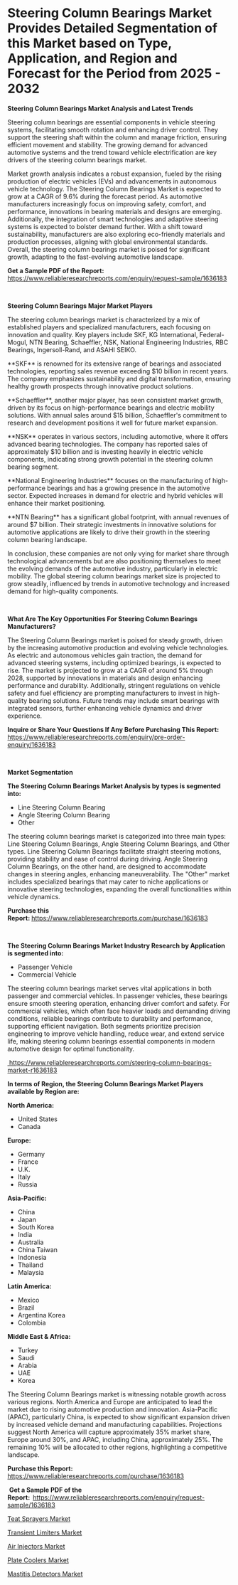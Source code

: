 <p><h1>Steering Column Bearings Market Provides Detailed Segmentation of this Market based on Type, Application, and Region and Forecast for the Period from 2025 - 2032</h1></p><p><strong>Steering Column Bearings Market Analysis and Latest Trends</strong></p>
<p><p>Steering column bearings are essential components in vehicle steering systems, facilitating smooth rotation and enhancing driver control. They support the steering shaft within the column and manage friction, ensuring efficient movement and stability. The growing demand for advanced automotive systems and the trend toward vehicle electrification are key drivers of the steering column bearings market.</p><p>Market growth analysis indicates a robust expansion, fueled by the rising production of electric vehicles (EVs) and advancements in autonomous vehicle technology. The Steering Column Bearings Market is expected to grow at a CAGR of 9.6% during the forecast period. As automotive manufacturers increasingly focus on improving safety, comfort, and performance, innovations in bearing materials and designs are emerging. Additionally, the integration of smart technologies and adaptive steering systems is expected to bolster demand further. With a shift toward sustainability, manufacturers are also exploring eco-friendly materials and production processes, aligning with global environmental standards. Overall, the steering column bearings market is poised for significant growth, adapting to the fast-evolving automotive landscape.</p></p>
<p><strong>Get a Sample PDF of the Report:&nbsp;</strong> <a href="https://www.reliableresearchreports.com/enquiry/request-sample/1636183?utm_campaign=16&utm_medium=2&utm_source=Github&utm_content=ia&utm_term=08042025&utm_id=steering-column-bearings">https://www.reliableresearchreports.com/enquiry/request-sample/1636183</a></p>
<p>&nbsp;</p>
<p><strong>Steering Column Bearings Major Market Players</strong></p>
<p><p>The steering column bearings market is characterized by a mix of established players and specialized manufacturers, each focusing on innovation and quality. Key players include SKF, KG International, Federal-Mogul, NTN Bearing, Schaeffler, NSK, National Engineering Industries, RBC Bearings, Ingersoll-Rand, and ASAHI SEIKO.</p><p>**SKF** is renowned for its extensive range of bearings and associated technologies, reporting sales revenue exceeding $10 billion in recent years. The company emphasizes sustainability and digital transformation, ensuring healthy growth prospects through innovative product solutions.</p><p>**Schaeffler**, another major player, has seen consistent market growth, driven by its focus on high-performance bearings and electric mobility solutions. With annual sales around $15 billion, Schaeffler's commitment to research and development positions it well for future market expansion.</p><p>**NSK** operates in various sectors, including automotive, where it offers advanced bearing technologies. The company has reported sales of approximately $10 billion and is investing heavily in electric vehicle components, indicating strong growth potential in the steering column bearing segment.</p><p>**National Engineering Industries** focuses on the manufacturing of high-performance bearings and has a growing presence in the automotive sector. Expected increases in demand for electric and hybrid vehicles will enhance their market positioning.</p><p>**NTN Bearing** has a significant global footprint, with annual revenues of around $7 billion. Their strategic investments in innovative solutions for automotive applications are likely to drive their growth in the steering column bearing landscape.</p><p>In conclusion, these companies are not only vying for market share through technological advancements but are also positioning themselves to meet the evolving demands of the automotive industry, particularly in electric mobility. The global steering column bearings market size is projected to grow steadily, influenced by trends in automotive technology and increased demand for high-quality components.</p></p>
<p>&nbsp;</p>
<p><strong>What Are The Key Opportunities For Steering Column Bearings Manufacturers?</strong></p>
<p><p>The Steering Column Bearings market is poised for steady growth, driven by the increasing automotive production and evolving vehicle technologies. As electric and autonomous vehicles gain traction, the demand for advanced steering systems, including optimized bearings, is expected to rise. The market is projected to grow at a CAGR of around 5% through 2028, supported by innovations in materials and design enhancing performance and durability. Additionally, stringent regulations on vehicle safety and fuel efficiency are prompting manufacturers to invest in high-quality bearing solutions. Future trends may include smart bearings with integrated sensors, further enhancing vehicle dynamics and driver experience.</p></p>
<p><strong>Inquire or Share Your Questions If Any Before Purchasing This Report:</strong> <a href="https://www.reliableresearchreports.com/enquiry/pre-order-enquiry/1636183?utm_campaign=16&utm_medium=2&utm_source=Github&utm_content=ia&utm_term=08042025&utm_id=steering-column-bearings">https://www.reliableresearchreports.com/enquiry/pre-order-enquiry/1636183</a></p>
<p>&nbsp;</p>
<p><strong>Market Segmentation</strong></p>
<p><strong>The Steering Column Bearings Market Analysis by types is segmented into:</strong></p>
<p><ul><li>Line Steering Column Bearing</li><li>Angle Steering Column Bearing</li><li>Other</li></ul></p>
<p><p>The steering column bearings market is categorized into three main types: Line Steering Column Bearings, Angle Steering Column Bearings, and Other types. Line Steering Column Bearings facilitate straight steering motions, providing stability and ease of control during driving. Angle Steering Column Bearings, on the other hand, are designed to accommodate changes in steering angles, enhancing maneuverability. The "Other" market includes specialized bearings that may cater to niche applications or innovative steering technologies, expanding the overall functionalities within vehicle dynamics.</p></p>
<p><strong>Purchase this Report:&nbsp;</strong><a href="https://www.reliableresearchreports.com/purchase/1636183?utm_campaign=16&utm_medium=2&utm_source=Github&utm_content=ia&utm_term=08042025&utm_id=steering-column-bearings">https://www.reliableresearchreports.com/purchase/1636183</a></p>
<p>&nbsp;</p>
<p><strong>The Steering Column Bearings Market Industry Research by Application is segmented into:</strong></p>
<p><ul><li>Passenger Vehicle</li><li>Commercial Vehicle</li></ul></p>
<p><p>The steering column bearings market serves vital applications in both passenger and commercial vehicles. In passenger vehicles, these bearings ensure smooth steering operation, enhancing driver comfort and safety. For commercial vehicles, which often face heavier loads and demanding driving conditions, reliable bearings contribute to durability and performance, supporting efficient navigation. Both segments prioritize precision engineering to improve vehicle handling, reduce wear, and extend service life, making steering column bearings essential components in modern automotive design for optimal functionality.</p></p>
<p><a href="https://www.reliableresearchreports.com/steering-column-bearings-market-r1636183?utm_campaign=16&utm_medium=2&utm_source=Github&utm_content=ia&utm_term=08042025&utm_id=steering-column-bearings">&nbsp;https://www.reliableresearchreports.com/steering-column-bearings-market-r1636183</a></p>
<p><strong>In terms of Region, the Steering Column Bearings Market Players available by Region are:</strong></p>
<p>
    <p> <strong> North America: </strong>
        <ul>
            <li>United States</li>
            <li>Canada</li>
        </ul>
        </p> 
    <p> <strong> Europe: </strong>
        <ul>
            <li>Germany</li>
            <li>France</li>
            <li>U.K.</li>
            <li>Italy</li>
            <li>Russia</li>
        </ul>
        </p> 
    <p> <strong> Asia-Pacific: </strong>
        <ul>
            <li>China</li>
            <li>Japan</li>
            <li>South Korea</li>
            <li>India</li>
            <li>Australia</li>
            <li>China Taiwan</li>
            <li>Indonesia</li>
            <li>Thailand</li>
            <li>Malaysia</li>
        </ul>
        </p> 
    <p> <strong> Latin America: </strong>
        <ul>
            <li>Mexico</li>
            <li>Brazil</li>
            <li>Argentina Korea</li>
            <li>Colombia</li>
        </ul>
        </p> 
    <p> <strong> Middle East & Africa: </strong>
        <ul>
            <li>Turkey</li>
            <li>Saudi</li>
            <li>Arabia</li>
            <li>UAE</li>
            <li>Korea</li>
        </ul>
    </p>
    </p>
<p><p>The Steering Column Bearings market is witnessing notable growth across various regions. North America and Europe are anticipated to lead the market due to rising automotive production and innovation. Asia-Pacific (APAC), particularly China, is expected to show significant expansion driven by increased vehicle demand and manufacturing capabilities. Projections suggest North America will capture approximately 35% market share, Europe around 30%, and APAC, including China, approximately 25%. The remaining 10% will be allocated to other regions, highlighting a competitive landscape.</p></p>
<p><strong>Purchase this Report: </strong><a href="https://www.reliableresearchreports.com/purchase/1636183?utm_campaign=16&utm_medium=2&utm_source=Github&utm_content=ia&utm_term=08042025&utm_id=steering-column-bearings">https://www.reliableresearchreports.com/purchase/1636183</a></p>
<p>&nbsp;<strong>Get a Sample PDF of the Report:&nbsp;&nbsp;</strong><a href="https://www.reliableresearchreports.com/enquiry/request-sample/1636183?utm_campaign=16&utm_medium=2&utm_source=Github&utm_content=ia&utm_term=08042025&utm_id=steering-column-bearings">https://www.reliableresearchreports.com/enquiry/request-sample/1636183</a></p>
<p><strong></strong></p>
<p><p><a href="https://github.com/cachaskluwe/Market-Research-Report-List-1/blob/main/teat-sprayers-market.md?utm_campaign=16&utm_medium=2&utm_source=Github&utm_content=ia&utm_term=08042025&utm_id=steering-column-bearings">Teat Sprayers Market</a></p><p><a href="https://github.com/thanenegenqa/Market-Research-Report-List-1/blob/main/transient-limiters-market.md?utm_campaign=16&utm_medium=2&utm_source=Github&utm_content=ia&utm_term=08042025&utm_id=steering-column-bearings">Transient Limiters Market</a></p><p><a href="https://github.com/osamhcombre/Market-Research-Report-List-1/blob/main/air-injectors-market.md?utm_campaign=16&utm_medium=2&utm_source=Github&utm_content=ia&utm_term=08042025&utm_id=steering-column-bearings">Air Injectors Market</a></p><p><a href="https://github.com/cobinaydin13/Market-Research-Report-List-1/blob/main/plate-coolers-market.md?utm_campaign=16&utm_medium=2&utm_source=Github&utm_content=ia&utm_term=08042025&utm_id=steering-column-bearings">Plate Coolers Market</a></p><p><a href="https://github.com/mehakmiamid1/Market-Research-Report-List-1/blob/main/mastitis-detectors-market.md?utm_campaign=16&utm_medium=2&utm_source=Github&utm_content=ia&utm_term=08042025&utm_id=steering-column-bearings">Mastitis Detectors Market</a></p></p>